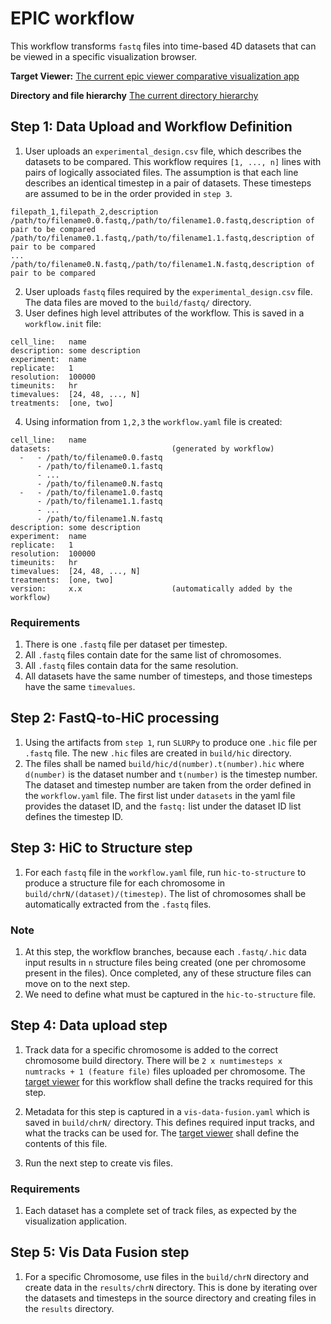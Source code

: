 # EPIC workflow

This workflow transforms `fastq` files into time-based 4D datasets that can be viewed in a 
specific visualization browser.

**Target Viewer:** [The current epic viewer comparative visualization app](https://github.com/epicsuite/epicview/tree/main/compare)

**Directory and file hierarchy** [The current directory hierarchy](hierarchy.md)

## Step 1: Data Upload and Workflow Definition

1. User uploads an `experimental_design.csv` file, which describes the datasets
   to be compared. This workflow requires `[1, ..., n]` lines with pairs of
   logically associated files. The assumption is that each line describes an
   identical timestep in a pair of datasets. These timesteps are assumed to be 
   in the order provided in `step 3`.

```
filepath_1,filepath_2,description
/path/to/filename0.0.fastq,/path/to/filename1.0.fastq,description of pair to be compared
/path/to/filename0.1.fastq,/path/to/filename1.1.fastq,description of pair to be compared
...
/path/to/filename0.N.fastq,/path/to/filename1.N.fastq,description of pair to be compared

```
2. User uploads `fastq` files required by the `experimental_design.csv` file.
   The data files are moved to the `build/fastq/` directory. 
3. User defines high level attributes of the workflow. This is saved in a `workflow.init` file:

```
cell_line:   name
description: some description
experiment:  name
replicate:   1
resolution:  100000
timeunits:   hr
timevalues:  [24, 48, ..., N]
treatments:  [one, two]
```

4. Using information from `1,2,3` the `workflow.yaml` file is created:

```
cell_line:   name
datasets:                           (generated by workflow)
  -   - /path/to/filename0.0.fastq
      - /path/to/filename0.1.fastq
      - ...
      - /path/to/filename0.N.fastq
  -   - /path/to/filename1.0.fastq
      - /path/to/filename1.1.fastq
      - ...
      - /path/to/filename1.N.fastq
description: some description
experiment:  name
replicate:   1
resolution:  100000
timeunits:   hr
timevalues:  [24, 48, ..., N]
treatments:  [one, two]
version:     x.x                    (automatically added by the workflow)
```


### Requirements

1. There is one `.fastq` file per dataset per timestep.
1. All `.fastq` files contain date for the same list of chromosomes.
2. All `.fastq` files contain data for the same resolution. 
3. All datasets have the same number of timesteps, and those timesteps have the
   same `timevalues`.

## Step 2: FastQ-to-HiC processing

1. Using the artifacts from `step 1`, run `SLURPy` to produce one `.hic` file
   per `.fastq` file. The new `.hic` files are created in `build/hic`
   directory.
2. The files shall be named `build/hic/d(number).t(number).hic` where
   `d(number)` is the dataset number and `t(number)` is the timestep number.
   The dataset and timestep number are taken from the order defined in the
   `workflow.yaml` file. The first list under `datasets` in the yaml file
   provides the dataset ID, and the `fastq:` list under the dataset ID list
   defines the timestep ID.


## Step 3: HiC to Structure step

1. For each `fastq` file in the `workflow.yaml` file, run `hic-to-structure` to
   produce a structure file for each chromosome in
   `build/chrN/(dataset)/(timestep)`. The list of chromosomes shall be
   automatically extracted from the `.fastq` files.

### Note

1. At this step, the workflow branches, because each `.fastq/.hic` data input
   results in `n` structure files being created (one per chromosome present in
   the files). Once completed, any of these structure files can move on to the
   next step.
2. We need to define what must be captured in the `hic-to-structure` file. 

## Step 4: Data upload step

1. Track data for a specific chromosome is added to the correct chromosome
   build directory. There will be `2 x numtimesteps x numtracks + 1 (feature
   file)` files uploaded per chromosome. The [target
   viewer](https://github.com/epicsuite/epicview/tree/main/compare) for this
   workflow shall define the tracks required for this step.

2. Metadata for this step is captured in a `vis-data-fusion.yaml` which is
   saved in `build/chrN/` directory. This defines required input tracks, and
   what the tracks can be used for. The [target
   viewer](https://github.com/epicsuite/epicview/tree/main/compare) shall
   define the contents of this file.

3. Run the next step to create vis files.

### Requirements

1. Each dataset has a complete set of track files, as expected by the
   visualization application. 

## Step 5: Vis Data Fusion step

1. For a specific Chromosome, use files in the `build/chrN` directory and
   create data in the `results/chrN` directory. This is done by iterating over
   the datasets and timesteps in the source directory and creating files in the
   `results` directory.

